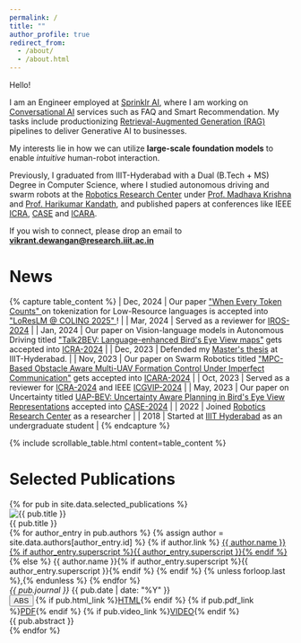 ```yaml
---
permalink: /
title: ""
author_profile: true
redirect_from: 
  - /about/
  - /about.html
---
```


Hello!

I am an Engineer employed at [Sprinklr AI](https://www.sprinklr.com/), where I am working on [Conversational AI]("https://www.sprinklr.com/products/customer-service/conversational-ai/") services such as FAQ and Smart Recommendation. My tasks include productionizing [Retrieval-Augmented Generation (RAG)](https://www.sprinklr.com/blog/how-sprinklr-uses-RAG/) pipelines to deliver Generative AI to businesses.

My interests lie in how we can utilize <b>large-scale foundation models</b> to enable <em>intuitive</em> human-robot interaction.

Previously, I graduated from IIIT-Hyderabad with a Dual (B.Tech + MS) Degree in Computer Science, where I studied autonomous driving and swarm robots at the [Robotics Research Center](https://robotics.iiit.ac.in/) under  [Prof. Madhava Krishna](https://scholar.google.com/citations?user=QDuPGHwAAAAJ&hl=en) and [Prof. Harikumar Kandath](https://www.researchgate.net/profile/Harikumar-Kandath), and published papers at conferences like IEEE [ICRA](https://2024.ieee-icra.org/), [CASE](https://case2023.org/) and [ICARA](https://www.icara.us/). 

If you wish to connect, please drop an email to [**vikrant.dewangan@research.iiit.ac.in**](mailto:vikrant.dewangan@research.iiit.ac.in)


News
======

{% capture table_content %}
| Dec, 2024 | Our paper [ "When Every Token Counts" ](https://arxiv.org/abs/2412.06926) on tokenization for Low-Resource languages is accepted into [ "LoResLM @ COLING 2025" ](https://loreslm.github.io/) ! |
| Mar, 2024 | Served as a reviewer for [IROS-2024](https://iros2024-abudhabi.org/) |
| Jan, 2024 | Our paper on Vision-language models in Autonomous Driving titled ["Talk2BEV: Language-enhanced Bird's Eye View maps"](https://llmbev.github.io/talk2bev/) gets accepted into [ICRA-2024](https://2024.ieee-icra.org/) |
| Dec, 2023 | Defended my [Master's thesis](https://drive.google.com/file/d/1DdvOspjY5rZC4TLr590feoNLmlnSCMcv/view?usp=sharing) at IIIT-Hyderabad. |
| Nov, 2023 | Our paper on Swarm Robotics titled ["MPC-Based Obstacle Aware Multi-UAV Formation Control Under Imperfect Communication"](https://www.researchgate.net/publication/381526839_MPC-Based_Obstacle_Aware_Multi-UAV_Formation_Control_Under_Imperfect_Communication/citations) gets accepted into [ICARA-2024](https://www.icara.us/) |
| Oct, 2023 | Served as a reviewer for  [ICRA-2024](https://2024.ieee-icra.org/) and IEEE [ICGVIP-2024](https://icvgip.in/) |
| May, 2023 | Our paper on Uncertainty titled [UAP-BEV: Uncertainty Aware Planning in Bird's Eye View Representations](https://sites.google.com/view/uap-bev/home) accepted into [CASE-2024](https://case2023.org/)  |
| 2022 | Joined [Robotics Research Center](https://robotics.iiit.ac.in/) as a researcher |
| 2018 | Started at [IIIT Hyderabad](https://robotics.iiit.ac.in/) as an undergraduate student |
{% endcapture %}

{% include scrollable_table.html content=table_content %}

# Selected Publications

<div class="publications-container">
  {% for pub in site.data.selected_publications %}
    <div class="selected-publication-item">
      <img src="{{ pub.image | default: '/path/to/default/image.jpg' }}" alt="{{ pub.title }}" class="publication-image">
      <div class="publication-content">
        <div class="publication-title">{{ pub.title }}</div>
        <div class="publication-authors">
          {% for author_entry in pub.authors %}
            {% assign author = site.data.authors[author_entry.id] %}
            {% if author.link %}
              <a href="{{ author.link }}">{{ author.name }}{% if author_entry.superscript %}{{ author_entry.superscript }}{% endif %}</a>
            {% else %}
              {{ author.name }}{% if author_entry.superscript %}{{ author_entry.superscript }}{% endif %}
            {% endif %}
            {% unless forloop.last %},{% endunless %}
          {% endfor %}
        </div>
        <div class="publication-info">
          <em>{{ pub.journal }}</em> {{ pub.date | date: "%Y" }}
        </div>
        <div class="publication-links">
          <button class="rbtn" onclick="toggleAbstract('abstract{{ forloop.index }}')"><a class="pub-button">ABS</a></button>
          {% if pub.html_link %}<a href="{{ pub.html_link }}" class="pub-button">HTML</a>{% endif %}
          {% if pub.pdf_link %}<a href="{{ pub.pdf_link }}" class="pub-button">PDF</a>{% endif %}
          {% if pub.video_link %}<a href="{{ pub.video_link }}" class="pub-button">VIDEO</a>{% endif %}
        </div>
        <div id="abstract{{ forloop.index }}" class="abstract">
          {{ pub.abstract }}
        </div>
      </div>
    </div>
  {% endfor %}
</div>

